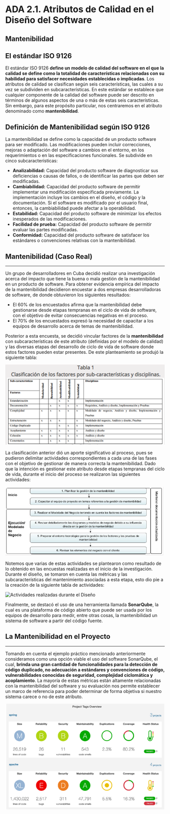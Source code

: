 # ADA 2.1. Atributos de Calidad en el Diseño del Software

## Mantenibilidad

## El estándar ISO 9126 
El estándar ISO 9126 **define un modelo de calidad del software en el que la calidad se define como la totalidad de características relacionadas con su habilidad para satisfacer necesidades establecidas o implicadas**. Los atributos de calidad se clasifican según seis características, las cuales a su vez se subdividen en subcaracterísticas. En este estándar se establece que cualquier componente de la calidad del software puede ser descrito en términos de algunos aspectos de una o más de estas seis características.
Sin embargo, para este propósito particular, nos centraremos en el atributo denominado como **mantenibilidad**.



## Definición de Mantenibilidad según ISO 9126
La mantenibilidad se define como la capacidad de un producto software para ser modificado. Las modificaciones pueden incluir correcciones, mejoras o adaptación del software a cambios en el entorno, en los requerimientos o en las especificaciones funcionales. Se subdivide en cinco subcaracterísticas:

- **Analizabilidad:** Capacidad del producto software de diagnosticar sus deficiencias o causas de fallos, o de identificar las partes que deben ser modificadas.
- **Cambiabilidad:** Capacidad del producto software de permitir implementar una modificación especificada previamente. La implementación incluye los cambios en el diseño, el código y la documentación. Si el software es modificado por el usuario final, entonces, la cambiabilidad puede afectar a la operabilidad.
- **Estabilidad:** Capacidad del producto software de minimizar los efectos inesperados de las modificaciones.
- **Facilidad de prueba:** Capacidad del producto software de permitir evaluar las partes modificadas.
- **Conformidad:** Capacidad del producto software de satisfacer los estándares o convenciones relativas con la mantenibilidad.


## Mantenibilidad (Caso Real)
---
Un grupo de desarrolladores en Cuba decidió realizar una investigación acerca del impacto que tiene la buena o mala gestión de la mantenibilidad en un producto de software.
Para obtener evidencia empírica del impacto de la mantenibilidad decidieron encuestar a dos empresas desarrolladoras de software, de donde obtuvieron los siguientes resultados:

- El 60% de los encuestados afirma que la mantenibilidad debe gestionarse desde etapas tempranas en el ciclo de vida de software, con el objetivo de evitar consecuencias negativas en el proceso.
- El 70% de los encuestados expresó la necesidad de capacitar a los equipos de desarrollo acerca de temas de mantenibilidad.

Posterior a esta encuesta, se decidió vincular factores de la **mantenibilidad** con subcaracterísticas de este atributo (definidas por el modelo de calidad) y las diversas etapas del desarrollo de ciclo de vida de software donde estos factores pueden estar presentes. De este planteamiento se produjó la siguiente tabla:

![Tabla de métricas](Images/tablaMetricas.png)

La clasificación anterior dió un aporte significativo al proceso, pues se pudieron delimitar actividades correspondientes a cada una de las fases con el objetivo de gestionar de manera correcta la mantenibilidad. Dado que la intención es gestionar este atributo desde etapas tempranas del ciclo de vida, durante el inicio del proceso se realizaron las siguientes actividades:

![Actividades realizadas durante el inicio del proyecto](Images/inicioProceso.png)

Notemos que varias de estas actividades se plantearon como resultado de lo obtenido en las encuestas realizadas en el inicio de la investigación. Durante el diseño, se tomaron en cuenta las métricas y las subcaracterísticas del mantenimiento asociadas a esta etapa, esto dio pie a la creación de la siguiente tabla de actividades:

![Actividades realizadas durante el Diseño](Images/diseñoProceso.png)

Finalmente, se destacó el uso de una herramienta llamada **SonarQube**, la cual es una plataforma de código abierto que puede ser usada por los equipos de desarrollo para medir, entre otras cosas, la mantenibilidad un sistema de software a partir del código fuente. 

## La Mantenibilidad en el Proyecto
---

Tomando en cuenta el ejemplo práctico mencionado anteriormente consideramos como una opción viable el uso del software SonarQube, el cual, **brinda una gran cantidad de funcionalidades para la detección de código duplicado, no adecuación a estándares y convenciones de código, vulnerabilidades conocidas de seguridad, complejidad ciclomática y acoplamiento**. La mayoría de estas métricas están altamente relacionadas con la mantenibilidad del software y su evaluación nos permite establecer un marco de referencia para poder determinar de forma objetiva si nuestro sistema carece o no de este atributo.

![Reporte de Resultados](Images/reporteSonarQube.png)


